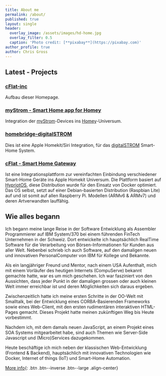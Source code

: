 ```yaml
---
title: About me
permalink: /about/
published: true
layout: single
header:
  overlay_image: /assets/images/hd-home.jpg
  overlay_filter: 0.5
  caption: 'Photo credit: [**pixabay**](https://pixabay.com)'
author_profile: true
author: Chris Gross
---
```

<p></p>

## Latest - Projects

### [cFlat-inc](https://github.com/cflat-inc/cflat-inc.github.io) 
Aufbau dieser Homepage. 

### [myStrom - Smart Home app for Homey](https://github.com/cgHome/ch.mystrom.smarthome)
Integration der [myStrom](https://myStrom.ch)-Devices ins [Homey](https://athom.com)-Universum.

### [homebridge-digitalSTROM](https://github.com/cgHome/homebridge-digitalSTROM)
Dies ist eine Apple Homekit/Siri Integration, für das [digitalSTROM](https://digitalstrom.com) Smart-Home System.

### [cFlat - Smart Home Gateway](https://github.com/cgHome/cflat)
Ist eine Integrationsplattform zur vereinfachten Einbindung verschiedener Smart-Home Geräte ins Apple Homekit Universum. Die Plattform basiert auf [HypriotOS](https://hypriot.com), diese Distribution wurde für den Einsatz von Docker optimiert. Das OS selbst, setzt auf einer Debian-basierten Distribution (Raspbian Lite) auf und ist somit auf allen Raspberry Pi. Modellen (ARMv6 & ARMv7) und deren Artverwandten lauffähig.

## Wie alles begann

Ich begann meine lange Reise in der Software Entwicklung als Assembler Programmierer auf IBM System/370 bei einem führenden FinTech Unternehmen in der Schweiz. Dort entwickelte ich hauptsächlich RealTime Software für die Verarbeitung von Börsen-Informationen für Kunden aus aller Welt. Nebenbei schrieb ich auch Software, auf den damaligen neuen und innovativen PersonalComputer  von IBM für Kollege und Bekannte.

Als ein langjähriger Freund und Mentor, nach einem USA Aufenthalt, mich mit einem Vorläufer des heutigen Internets (CompuServe) bekannt gemachte hatte, war es um mich geschehen. Ich war fasziniert von den Aussichten, dass jeder Punkt in der damaligen grossen oder auch kleinen Welt immer erreichbar ist und deren Möglichkeiten sich daraus ergeben. 

Zwischenzeitlich hatte ich meine ersten Schritte in der OO-Welt mit Smalltalk, bei der Entwicklung eines CORBA-Basierenden Frameworks sowie eines Web-Client, mit den ersten rudimentären interaktiven HTML-Pages gemacht. Dieses Projekt hatte meinen zukünftigen Weg bis Heute vorbestimmt.

Nachdem ich, mit dem damals neuen JavaScript, an einem Projekt eines SOA Systems mitgearbeitet habe, sind auch Themen wie Server-Side Javascript und (Micro)Services dazugekommen.

Heute beschäftige ich mich neben der klassischen Web-Entwicklung (Frontend & Backend), hauptsächlich mit innovativen Technologien wie Docker, Internet of things (IoT) und Smart-Home Automation. 

[More info](/downloads/Curriculum-Vitae.pdf){: .btn .btn--inverse .btn--large .align-center}
